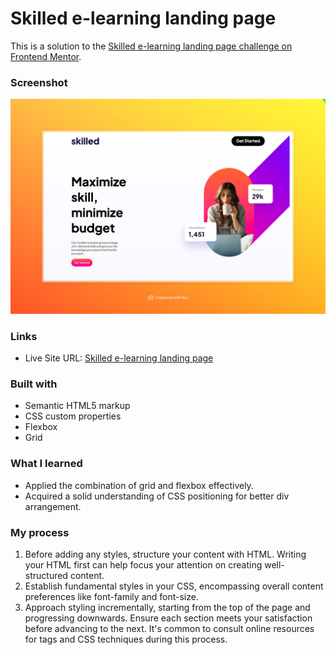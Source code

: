 # Skilled e-learning landing page

This is a solution to the [Skilled e-learning landing page challenge on Frontend Mentor](https://www.frontendmentor.io/challenges/skilled-elearning-landing-page-S1ObDrZ8q).

### Screenshot

![](./preview.jpeg)

### Links

- Live Site URL: [Skilled e-learning landing page](https://elearning-webpage.vercel.app/)

### Built with

- Semantic HTML5 markup
- CSS custom properties
- Flexbox
- Grid

### What I learned
- Applied the combination of grid and flexbox effectively.
- Acquired a solid understanding of CSS positioning for better div arrangement.

### My process

1. Before adding any styles, structure your content with HTML. Writing your HTML first can help focus your attention on creating well-structured content.
2. Establish fundamental styles in your CSS, encompassing overall content preferences like font-family and font-size.
3. Approach styling incrementally, starting from the top of the page and progressing downwards. Ensure each section meets your satisfaction before advancing to the next. It's common to consult online resources for tags and CSS techniques during this process.